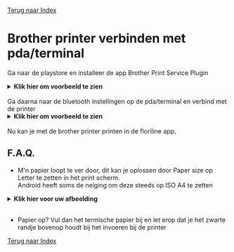 [Terug naar Index](https://github.com/florisoft/User.Manuals/blob/main/CLOUD%20APPLICATIONS/Floriline%20Express/Start.md)  
# Brother printer verbinden met pda/terminal  

Ga naar de playstore en installeer de app Brother Print Service Plugin  
<details>
    <summary><b>Klik hier om voorbeeld te zien</b></summary>
    <img src="Pictures\AnyDesk_JC1wwGf5IJ.gif" >
</details><br>
Ga daarna naar de bluetooth instellingen op de pda/terminal en verbind met de printer  
<details>
    <summary><b>Klik hier om voorbeeld te zien</b></summary>
    <img src="Pictures\AnyDesk_QCDh411SZf.gif" >
</details><br>
Nu kan je met de brother printer printen in de floriline app.  

## F.A.Q.  
* M'n papier loopt te ver door, dit kan je oplossen door Paper size op Letter te zetten in het print scherm.  
Android heeft soms de neiging om deze steeds op ISO A4 te zetten  
<details>
    <summary><b>Klik hier voor uw afbeelding</b></summary>
    <img src="Pictures\AnyDesk_m5RERUd5Jn.png" >
</details><br>  

* Papier op? Vul dan het termische papier bij en let erop dat je het zwarte randje bovenop houdt bij het invoeren bij de printer

[Terug naar Index](https://github.com/florisoft/User.Manuals/blob/main/CLOUD%20APPLICATIONS/Floriline%20Express/Start.md)  
